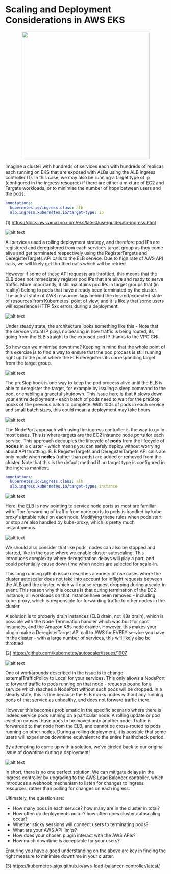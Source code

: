 # Scaling and Deployment Considerations in AWS EKS

<p align="center">
  <img width="400" src="images/eks-elb-presentation.001.png">
</p>

Imagine a cluster with hundreds of services each with hundreds of replicas each running on EKS that are exposed with ALBs using the ALB ingress controller (1). In this case, we may also be running a target type of ip (configured in the ingress resource) if there are either a mixture of EC2 and Fargate workloads, or to minimise the number of hops between users and the pods.

```yaml
annotations:
  kubernetes.io/ingress.class: alb
  alb.ingress.kubernetes.io/target-type: ip
```

(1) https://docs.aws.amazon.com/eks/latest/userguide/alb-ingress.html

![alt text](images/eks-elb-presentation.002.png)

All services used a rolling deployment strategy, and therefore pod IPs are registered and deregistered from each service’s target group as they come alive and get terminated respectively using the RegisterTargets and DeregisterTargets API calls to the ELB service. Due to high rate of AWS API calls, we will likely get throttled calls which will be retried.

However if some of these API requests are throttled, this means that the ELB does not immediately register pod IPs that are alive and ready to serve traffic. More importantly, it still maintains pod IPs in target groups that (in reality) belong to pods that have already been terminated by the cluster. The actual state of AWS resources lags behind the desired/expected state of resources from Kubernetes' point of view, and it is likely that some users will experience HTTP 5xx errors during a deployment.

![alt text](images/eks-elb-presentation.003.png)

Under steady state, the architecture looks something like this - Note that the service virtual IP plays no bearing in how traffic is being routed, its going from the ELB straight to the exposed pod IP thanks to the VPC CNI. 

So how can we minimise downtime? Keeping in mind that the whole point of this exercise is to find a way to ensure that the pod process is still running right up to the point where the ELB deregisters its corresponding target from the target group.

![alt text](images/eks-elb-presentation.004.png)

The preStop hook is one way to keep the pod process alive until the ELB is able to deregister the target, for example by issuing a sleep command to the pod, or enabling a graceful shutdown. This issue here is that it slows down your entire deployment - each batch of pods need to wait for the preStop hooks of the previous batch to complete. With 100s of pods in each service and small batch sizes, this could mean a deployment may take hours.

![alt text](images/eks-elb-presentation.005.png)

The NodePort approach with using the ingress controller is the way to go in most cases. This is where targets are the EC2 instance node ports for each service. This approach decouples the lifecycle of **pods** from the lifecycle of **nodes** in a cluster - which means you can safely deploy without worrying about API throttling. ELB RegisterTargets and DeregisterTargets API calls are only made when **nodes** (rather than pods) are added or removed from the cluster. Note that this is the default method if no target type is configured in the ingress manifest.

```yaml
annotations:
  kubernetes.io/ingress.class: alb
  alb.ingress.kubernetes.io/target-type: instance
```

![alt text](images/eks-elb-presentation.006.png)

Here, the ELB is now pointing to service node ports as most are familiar with. The forwarding of traffic from node ports to pods is handled by kube-proxy's iptable rules on each node. Modifying these rules when pods start or stop are also handled by kube-proxy, which is pretty much instantaneous.

![alt text](images/eks-elb-presentation.007.png)

We should also consider that like pods, nodes can also be stopped and started, like in the case where we enable cluster autoscaling. This introduces complexity where deregsitration delays will play a part, and could potentially cause down time when nodes are selected for scale-in.

This long running github issue describes a variety of use cases where the cluster autoscaler does not take into account for inflight requests between the ALB and the cluster, which will cause request dropping during a scale-in event. This reason why this occurs is that during termination of the EC2 instance, all workloads on that instance have been removed - including kube-proxy, which is responsible for forwarding traffic to other nodes in the cluster. 

A solution is to properly drain instances (ELB drain, not K8s drain), which is possible with the Node Termination handler which was built for spot instances, and the Amazon K8s node drainer. However, this makes your plugin make a DeregisterTarget API call to AWS for EVERY service you have in the cluster - with a large number of services, this will likely also be throttled

(2) https://github.com/kubernetes/autoscaler/issues/1907

![alt text](images/eks-elb-presentation.008.png)

One of workarounds described in the issue is to change externalTrafficPolicy to Local for your services. This only allows a NodePort to forward traffic to pods running on that node - requests bound for a service which reaches a NodePort without such pods will be dropped. In a steady state, this is fine because the ELB marks nodes without any running pods of that service as unhealthy, and does not forward traffic there. 

However this becomes problematic in the specific scenario where there is indeed service pods running on a particular node. A rolling update or pod eviction causes those pods to be moved onto another node. Traffic is forwarded to that node from the ELB, and cannot be cross-routed to pods running on other nodes. During a rolling deployment, it is possible that some users will experience downtime equivalent to the entire healthcheck period. 

By attempting to come up with a solution, we’ve circled back to our original issue of downtime during a deployment!

![alt text](images/eks-elb-presentation.009.png)

In short, there is no one perfect solution. We can mitigate delays in the ingress controller by upgrading to the AWS Load Balancer controller, which introduces a webhook mechanism to listen for changes to ingress resources, rather than polling for changes on each ingress.

Ultimately, the question are:
* How many pods in each service? how many are in the cluster in total?
* How often do deployments occur? how often does cluster autoscaling occur?
* Whether sticky sessions will connect users to terminating pods?
* What are your AWS API limits?
* How does your chosen plugin interact with the AWS APIs?
* How much downtime is acceptable for your users?

Ensuring you have a good understanding on the above are key in finding the right measure to minimise downtime in your cluster.

(3) https://kubernetes-sigs.github.io/aws-load-balancer-controller/latest/